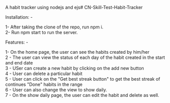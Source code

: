 A habit tracker using nodejs and ejs# CN-Skill-Test-Habit-Tracker

Installation: - 

1-  After taking the clone of the repo, run npm i.\
2- Run npm start to run the server.

Features: - 

1- On the home page, the user can see the habits created by him/her\
2 - The user can view the status of each day of the habit created in the start and end date\
3 - USer can create a new habit by clicking on the add new button\
4 - User can delete a particular habit\
5 - User can click on the "Get best streak button" to get the best streak of continues "Done" habits in the range\
6 - User can also change the view to show daily.\
7 - On the show daily page, the user can edit the habit and delete as well.